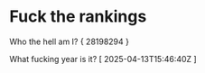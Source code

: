 # Fuck the rankings

Who the hell am I?
{ 28198294 }

What fucking year is it?
[ 2025-04-13T15:46:40Z ]
